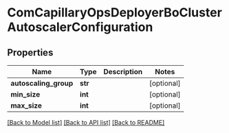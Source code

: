 # ComCapillaryOpsDeployerBoClusterAutoscalerConfiguration

## Properties
Name | Type | Description | Notes
------------ | ------------- | ------------- | -------------
**autoscaling_group** | **str** |  | [optional] 
**min_size** | **int** |  | [optional] 
**max_size** | **int** |  | [optional] 

[[Back to Model list]](../README.md#documentation-for-models) [[Back to API list]](../README.md#documentation-for-api-endpoints) [[Back to README]](../README.md)

